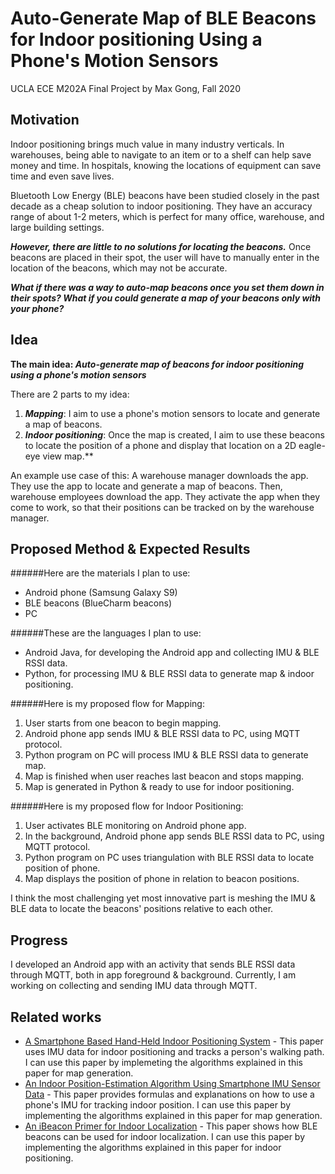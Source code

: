 # Auto-Generate Map of BLE Beacons for Indoor positioning Using a Phone's Motion Sensors

UCLA ECE M202A Final Project by Max Gong, Fall 2020

## Motivation

Indoor positioning brings much value in many industry verticals. In warehouses, being able to navigate to an item or to a shelf can help save money and time. In hospitals, knowing the locations of equipment can save time and even save lives.

Bluetooth Low Energy (BLE) beacons have been studied closely in the past decade as a cheap solution to indoor positioning. They have an accuracy range of about 1-2 meters, which is perfect for many office, warehouse, and large building settings. 

***However, there are little to no solutions for locating the beacons.*** Once beacons are placed in their spot, the user will have to manually enter in the location of the beacons, which may not be accurate. 

***What if there was a way to auto-map beacons once you set them down in their spots? What if you could generate a map of your beacons only with your phone?*** 


## Idea

**The main idea: _Auto-generate map of beacons for indoor positioning using a phone's motion sensors_** 

There are 2 parts to my idea: 
1. ***Mapping***: I aim to use a phone's motion sensors to locate and generate a map of beacons.
2. ***Indoor positioning***: Once the map is created, I aim to use these beacons to locate the position of a phone and display that location on a 2D eagle-eye view map.**

An example use case of this: A warehouse manager downloads the app. They use the app to locate and generate a map of beacons. Then, warehouse employees download the app. They activate the app when they come to work, so that their positions can be tracked on by the warehouse manager. 


## Proposed Method & Expected Results

######Here are the materials I plan to use: 
- Android phone (Samsung Galaxy S9)
- BLE beacons (BlueCharm beacons)
- PC 

######These are the languages I plan to use: 
- Android Java, for developing the Android app and collecting IMU & BLE RSSI data. 
- Python, for processing IMU & BLE RSSI data to generate map & indoor positioning.

######Here is my proposed flow for Mapping: 
1. User starts from one beacon to begin mapping.  
2. Android phone app sends IMU & BLE RSSI data to PC, using MQTT protocol. 
3. Python program on PC will process IMU & BLE RSSI data to generate map. 
4. Map is finished when user reaches last beacon and stops mapping. 
5. Map is generated in Python & ready to use for indoor positioning. 

######Here is my proposed flow for Indoor Positioning:
1. User activates BLE monitoring on Android phone app.
2. In the background, Android phone app sends BLE RSSI data to PC, using MQTT protocol. 
3. Python program on PC uses triangulation with BLE RSSI data to locate position of phone. 
4. Map displays the position of phone in relation to beacon positions.  

I think the most challenging yet most innovative part is meshing the IMU & BLE data to locate the beacons' positions relative to each other.


## Progress

I developed an Android app with an activity that sends BLE RSSI data through MQTT, both in app foreground & background. Currently, I am working on collecting and sending IMU data through MQTT. 


## Related works
- [A Smartphone Based Hand-Held Indoor Positioning System](https://www.researchgate.net/publication/301529181_A_Smartphone_Based_Hand-Held_Indoor_Positioning_System) - This paper uses IMU data for indoor positioning and tracks a person's walking path. I can use this paper by implemeting the algorithms explained in this paper for map generation. 
- [An Indoor Position-Estimation Algorithm Using Smartphone IMU Sensor Data](https://ieeexplore.ieee.org/stamp/stamp.jsp?tp=&arnumber=8606925) - This paper provides formulas and explanations on how to use a phone's IMU for tracking indoor position. I can use this paper by implementing the algorithms explained in this paper for map generation.  
- [An iBeacon Primer for Indoor Localization](https://dl.acm.org/doi/10.1145/2674061.2675028) - This paper shows how BLE beacons can be used for indoor localization. I can use this paper by implementing the algorithms explained in this paper for indoor positioning. 
